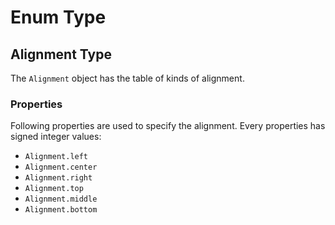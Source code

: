 # Enum Type

## Alignment Type
The `Alignment` object has the table of kinds of alignment.

### Properties
Following properties are used to specify the alignment.
Every properties has signed integer values:
* `Alignment.left`
* `Alignment.center`
* `Alignment.right`
* `Alignment.top`
* `Alignment.middle`
* `Alignment.bottom`

